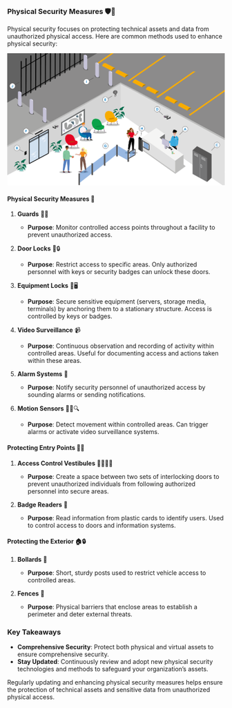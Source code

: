 ### Physical Security Measures 🛡️🔐

Physical security focuses on protecting technical assets and data from unauthorized physical access. Here are common methods used to enhance physical security:

![security](security.png)

#### **Physical Security Measures** 🏢

1. **Guards** 👮‍♂️
   - **Purpose**: Monitor controlled access points throughout a facility to prevent unauthorized access.

2. **Door Locks** 🚪🔒
   - **Purpose**: Restrict access to specific areas. Only authorized personnel with keys or security badges can unlock these doors.

3. **Equipment Locks** 🔐🖥️
   - **Purpose**: Secure sensitive equipment (servers, storage media, terminals) by anchoring them to a stationary structure. Access is controlled by keys or badges.

4. **Video Surveillance** 📹
   - **Purpose**: Continuous observation and recording of activity within controlled areas. Useful for documenting access and actions taken within these areas.

5. **Alarm Systems** 🚨
   - **Purpose**: Notify security personnel of unauthorized access by sounding alarms or sending notifications.

6. **Motion Sensors** 🚶‍♂️🔍
   - **Purpose**: Detect movement within controlled areas. Can trigger alarms or activate video surveillance systems.

#### **Protecting Entry Points** 🚪🔑

1. **Access Control Vestibules** 🚶‍♂️🚪🚪
   - **Purpose**: Create a space between two sets of interlocking doors to prevent unauthorized individuals from following authorized personnel into secure areas.

2. **Badge Readers** 📇
   - **Purpose**: Read information from plastic cards to identify users. Used to control access to doors and information systems.

#### **Protecting the Exterior** 🏠🔒

1. **Bollards** 🚧
   - **Purpose**: Short, sturdy posts used to restrict vehicle access to controlled areas.

2. **Fences** 🚧
   - **Purpose**: Physical barriers that enclose areas to establish a perimeter and deter external threats.

### Key Takeaways

- **Comprehensive Security**: Protect both physical and virtual assets to ensure comprehensive security.
- **Stay Updated**: Continuously review and adopt new physical security technologies and methods to safeguard your organization’s assets.

Regularly updating and enhancing physical security measures helps ensure the protection of technical assets and sensitive data from unauthorized physical access.